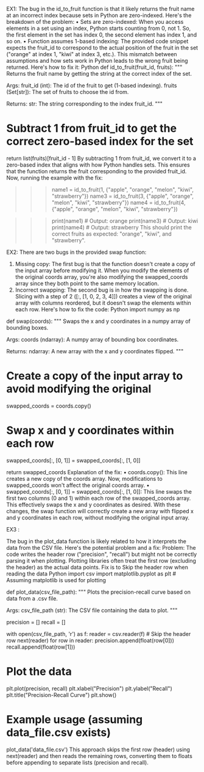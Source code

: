 EX1: 
The bug in the id_to_fruit function is that it likely returns the fruit name at an incorrect index because sets in Python are zero-indexed.
Here's the breakdown of the problem:
•	Sets are zero-indexed: When you access elements in a set using an index, Python starts counting from 0, not 1. So, the first element in the set has index 0, the second element has index 1, and so on.
•	Function assumes 1-based indexing: The provided code snippet expects the fruit_id to correspond to the actual position of the fruit in the set ("orange" at index 1, "kiwi" at index 3, etc.).
This mismatch between assumptions and how sets work in Python leads to the wrong fruit being returned.
Here's how to fix it:
Python
def id_to_fruit(fruit_id, fruits):
  """
  Returns the fruit name by getting the string at the correct index of the set.

  Args:
      fruit_id (int): The id of the fruit to get (1-based indexing).
      fruits (Set[str]): The set of fruits to choose the id from.

  Returns:
      str: The string corresponding to the index fruit_id.
  """

  # Subtract 1 from fruit_id to get the correct zero-based index for the set
  return list(fruits)[fruit_id - 1]
By subtracting 1 from fruit_id, we convert it to a zero-based index that aligns with how Python handles sets. This ensures that the function returns the fruit corresponding to the provided fruit_id.
Now, running the example with the fix:
>>> name1 = id_to_fruit(1, {"apple", "orange", "melon", "kiwi", "strawberry"})
>>> name3 = id_to_fruit(3, {"apple", "orange", "melon", "kiwi", "strawberry"})
>>> name4 = id_to_fruit(4, {"apple", "orange", "melon", "kiwi", "strawberry"})

>>> print(name1)  # Output: orange
>>> print(name3)  # Output: kiwi
>>> print(name4)  # Output: strawberry
This should print the correct fruits as expected: "orange", "kiwi", and "strawberry".

EX2:
There are two bugs in the provided swap function:
1.	Missing copy: The first bug is that the function doesn't create a copy of the input array before modifying it. When you modify the elements of the original coords array, you're also modifying the swapped_coords array since they both point to the same memory location.
2.	Incorrect swapping: The second bug is in how the swapping is done. Slicing with a step of 2 ([:, [1, 0, 2, 3, 4]]) creates a view of the original array with columns reordered, but it doesn't swap the elements within each row.
Here's how to fix the code:
Python
import numpy as np

def swap(coords):
  """
  Swaps the x and y coordinates in a numpy array of bounding boxes.

  Args:
      coords (ndarray): A numpy array of bounding box coordinates.

  Returns:
      ndarray: A new array with the x and y coordinates flipped.
  """

  # Create a copy of the input array to avoid modifying the original
  swapped_coords = coords.copy()

  # Swap x and y coordinates within each row
  swapped_coords[:, [0, 1]] = swapped_coords[:, [1, 0]]

  return swapped_coords
Explanation of the fix:
•	coords.copy(): This line creates a new copy of the coords array. Now, modifications to swapped_coords won't affect the original coords array.
•	swapped_coords[:, [0, 1]] = swapped_coords[:, [1, 0]]: This line swaps the first two columns (0 and 1) within each row of the swapped_coords array. This effectively swaps the x and y coordinates as desired.
With these changes, the swap function will correctly create a new array with flipped x and y coordinates in each row, without modifying the original input array.

EX3 :

The bug in the plot_data function is likely related to how it interprets the data from the CSV file. Here's the potential problem and a fix:
Problem: The code writes the header row ("precision", "recall") but might not be correctly parsing it when plotting. Plotting libraries often treat the first row (excluding the header) as the actual data points.
Fix is to Skip the header row when reading the data
Python
import csv
import matplotlib.pyplot as plt  # Assuming matplotlib is used for plotting

def plot_data(csv_file_path):
  """
  Plots the precision-recall curve based on data from a .csv file.

  Args:
      csv_file_path (str): The CSV file containing the data to plot.
  """

  precision = []
  recall = []

  with open(csv_file_path, 'r') as f:
    reader = csv.reader(f)
    # Skip the header row
    next(reader)
    for row in reader:
      precision.append(float(row[0]))
      recall.append(float(row[1]))

  # Plot the data
  plt.plot(precision, recall)
  plt.xlabel("Precision")
  plt.ylabel("Recall")
  plt.title("Precision-Recall Curve")
  plt.show()

# Example usage (assuming data_file.csv exists)
plot_data('data_file.csv')
This approach skips the first row (header) using next(reader) and then reads the remaining rows, converting them to floats before appending to separate lists (precision and recall).

